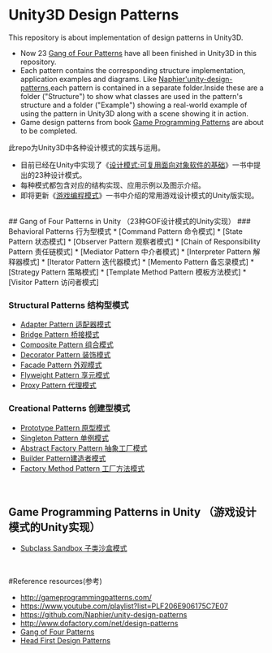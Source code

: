 # Unity3D Design Patterns
This repository is about implementation of design patterns in Unity3D. 
* Now 23 [Gang of Four Patterns] have all been finished in Unity3D in this repository.
* Each pattern contains the corresponding structure implementation, application examples and diagrams. Like [Naphier'unity-design-patterns],each pattern is contained in a separate folder.Inside these are a folder ("Structure") to show what classes are used in the pattern's structure and a folder ("Example") showing a real-world example of using the pattern in Unity3D along with a scene showing it in action.
* Game design patterns from book [Game Programming Patterns] are about to be completed.

此repo为Unity3D中各种设计模式的实践与运用。
* 目前已经在Unity中实现了《[设计模式:可复用面向对象软件的基础]》一书中提出的23种设计模式。
* 每种模式都包含对应的结构实现、应用示例以及图示介绍。
* 即将更新《[游戏编程模式]》一书中介绍的常用游戏设计模式的Unity版实现。

<br> 
## Gang of Four Patterns in Unity （23种GOF设计模式的Unity实现）
### Behavioral Patterns 行为型模式
* [Command Pattern 命令模式]
* [State Pattern 状态模式]
* [Observer Pattern 观察者模式]
* [Chain of Responsibility Pattern 责任链模式]
* [Mediator Pattern 中介者模式]
* [Interpreter Pattern 解释器模式]
* [Iterator Pattern 迭代器模式]
* [Memento Pattern 备忘录模式]
* [Strategy Pattern 策略模式]
* [Template Method Pattern 模板方法模式]
* [Visitor Pattern 访问者模式]


### Structural Patterns 结构型模式
* [Adapter Pattern 适配器模式]
* [Bridge Pattern 桥接模式]
* [Composite Pattern 组合模式]
* [Decorator Pattern 装饰模式]
* [Facade Pattern 外观模式]
* [Flyweight Pattern 享元模式]
* [Proxy Pattern 代理模式]


### Creational Patterns 创建型模式
* [Prototype Pattern 原型模式]
* [Singleton Pattern 单例模式]
* [Abstract Factory Pattern 抽象工厂模式]
* [Builder Pattern建造者模式]
* [Factory Method Pattern 工厂方法模式]

<br> 

## Game Programming Patterns in Unity （游戏设计模式的Unity实现）
* [Subclass Sandbox 子类沙盒模式]


<br> 

#Reference resources(参考)

* http://gameprogrammingpatterns.com/
* https://www.youtube.com/playlist?list=PLF206E906175C7E07
* https://github.com/Naphier/unity-design-patterns
* http://www.dofactory.com/net/design-patterns
* [Gang of Four Patterns]
* [Head First Design Patterns]

[State Pattern 状态模式]:https://github.com/QianMo/Unity3D-Design-Patterns/tree/master/Assets/State%20Pattern
[Command Pattern 命令模式]: https://github.com/QianMo/Unity-Design-Pattern/tree/master/Assets/Command%20Pattern
[Flyweight Pattern 享元模式]:https://github.com/QianMo/Unity-Design-Pattern/tree/master/Assets/Flyweight%20Pattern
[Observer Pattern 观察者模式]:https://github.com/QianMo/Unity-Design-Pattern/tree/master/Assets/Observer%20Pattern
[Singleton Pattern 单例模式]:https://github.com/QianMo/Unity-Design-Pattern/tree/master/Assets/Singleton%20Pattern
[Prototype Pattern 原型模式]:https://github.com/QianMo/Unity-Design-Pattern/tree/master/Assets/Prototype%20Pattern
[Chain of Responsibility Pattern 责任链模式]:https://github.com/QianMo/Unity-Design-Pattern/tree/master/Assets/Chain%20of%20Responsibility%20Pattern
[Mediator Pattern 中介者模式]:https://github.com/QianMo/Unity-Design-Pattern/tree/master/Assets/Mediator%20Pattern
[Interpreter Pattern 解释器模式]:https://github.com/QianMo/Unity-Design-Pattern/tree/master/Assets/Interpreter%20Pattern
[Iterator Pattern 迭代器模式]:https://github.com/QianMo/Unity-Design-Pattern/tree/master/Assets/Iterator%20Pattern
[Memento Pattern 备忘录模式]:https://github.com/QianMo/Unity-Design-Pattern/tree/master/Assets/Memento%20Pattern
[Strategy Pattern 策略模式]:https://github.com/QianMo/Unity-Design-Pattern/tree/master/Assets/Strategy%20Pattern
[Template Method Pattern 模板方法模式]:https://github.com/QianMo/Unity-Design-Pattern/tree/master/Assets/Template%20Method%20Pattern
[Visitor Pattern 访问者模式]:https://github.com/QianMo/Unity-Design-Pattern/tree/master/Assets/Visitor%20Pattern
[Adapter Pattern 适配器模式]:https://github.com/QianMo/Unity-Design-Pattern/tree/master/Assets/Adapter%20Pattern
[Bridge Pattern 桥接模式]:https://github.com/QianMo/Unity-Design-Pattern/tree/master/Assets/Bridge%20Pattern
[Composite Pattern 组合模式]:https://github.com/QianMo/Unity-Design-Pattern/tree/master/Assets/Composite%20Pattern
[Decorator Pattern 装饰模式]:https://github.com/QianMo/Unity-Design-Pattern/tree/master/Assets/Decorator%20Pattern
[Facade Pattern 外观模式]:https://github.com/QianMo/Unity-Design-Pattern/tree/master/Assets/Facade%20Pattern
[Proxy Pattern 代理模式]:https://github.com/QianMo/Unity-Design-Pattern/tree/master/Assets/Proxy%20Pattern
[Abstract Factory Pattern 抽象工厂模式]:https://github.com/QianMo/Unity-Design-Pattern/tree/master/Assets/Abstract%20Factory%20Pattern
[Builder Pattern建造者模式]:https://github.com/QianMo/Unity-Design-Pattern/tree/master/Assets/Builder%20Pattern
[Factory Method Pattern 工厂方法模式]:https://github.com/QianMo/Unity-Design-Pattern/tree/master/Assets/Factory%20Method%20Pattern
[Subclass Sandbox 子类沙盒模式]:https://github.com/QianMo/Unity-Design-Pattern/tree/master/Assets/SubclassSandbox%20Pattern
[Gang of Four Patterns]:https://www.amazon.com/Design-Patterns-Elements-Reusable-Object-Oriented/dp/0201633612/ref=sr_1_1?ie=UTF8&qid=1476338345&sr=8-1&keywords=design+patterns
[Game Programming Patterns]:http://gameprogrammingpatterns.com/
[设计模式:可复用面向对象软件的基础]:https://www.amazon.cn/%E8%AE%A1%E7%AE%97%E6%9C%BA%E7%A7%91%E5%AD%A6%E4%B8%9B%E4%B9%A6-%E8%AE%BE%E8%AE%A1%E6%A8%A1%E5%BC%8F-%E5%8F%AF%E5%A4%8D%E7%94%A8%E9%9D%A2%E5%90%91%E5%AF%B9%E8%B1%A1%E8%BD%AF%E4%BB%B6%E7%9A%84%E5%9F%BA%E7%A1%80-Erich-Gamma/dp/B001130JN8/ref=sr_1_1?ie=UTF8&qid=1476338390&sr=8-1&keywords=%E8%AE%BE%E8%AE%A1%E6%A8%A1%E5%BC%8F
[游戏编程模式]:http://gameprogrammingpatterns.com/
[Head First Design Patterns]:https://www.amazon.com/dp/0596007124//ref=cm_sw_su_dp?tag=nethta-20
[Naphier'unity-design-patterns]:https://github.com/Naphier/unity-design-patterns

